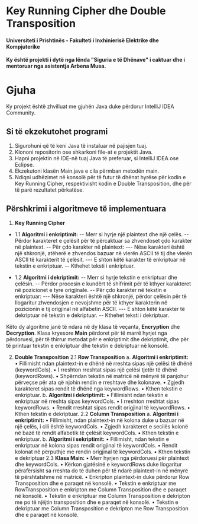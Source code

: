 # Key Running Cipher dhe Double Transposition

#### Universiteti i Prishtinës - Fakulteti i Inxhinierisë Elektrike dhe Kompjuterike

**Ky është projekti i dytë nga lënda "Siguria e të Dhënave" i caktuar dhe i mentoruar nga asistentja Arbena Musa.**

# Gjuha

Ky projekt është zhvilluat me gjuhën Java duke përdorur IntelliJ IDEA Community.

## Si të ekzekutohet programi

1.	Sigurohuni që të keni Java të instaluar në pajisjen tuaj.
2.	Klononi repositorin ose shkarkoni file-at e projektit Java.
3.	Hapni projektin në IDE-në tuaj Java të preferuar, si IntelliJ IDEA ose Eclipse.
4.	Ekzekutoni klasën Main.java e cila përmban metodën main.
5.	Ndiqni udhëzimet në konsolë për të futur të dhënat hyrëse për kodin e Key Running Cipher, respektivisht kodin e Double Transposition, dhe për të parë rezultatet përkatëse.

## Përshkrimi i algoritmeve të implementuara
1.	**Key Running Cipher**
- 1.1	**Algoritmi i enkriptimit:**
    --	Merr si hyrje një plaintext dhe një çelës.
    --	Përdor karakteret e çelësit për të përcaktuar sa zhvendoset çdo karakter në plaintext.
    --	Për çdo karakter në plaintext:
        --- Nëse karakteri është një shkronjë, atëherë e zhvendos bazuar në vlerën ASCII të tij dhe vlerën ASCII të karakterit të çelësit.
        --- E shton këtë karakter të enkriptuar në tekstin e enkriptuar.
    --	Kthehet teksti i enkriptuar.

- 1.2	**Algoritmi i dekriptimit:**
    --	Merr si hyrje tekstin e enkriptuar dhe çelësin.
    --	Përdor procesin e kundërt të shifrimit për të kthyer karakteret në pozicionet e tyre origjinale.
    --	Për çdo karakter në tekstin e enkriptuar:
        ---	Nëse karakteri është një shkronjë, përdor çelësin për të llogaritur zhvendosjen e nevojshme për të kthyer karakterin në pozicionin e tij origjinal në alfabetin ASCII.
        ---	E shton këtë karakter të dekriptuar në tekstin e dekriptuar.
    --	Kthehet teksti i dekriptuar.
    
Këto dy algoritme janë të ndara në dy klasa të veçanta, **Encryption** dhe **Decryption**. Klasa kryesore **Main** përdoret për të marrë hyrjet nga përdoruesi, për të thirrur metodat për e enkriptimit dhe dekriptimit, dhe për të printuar tekstin e enkriptuar dhe tekstin e dekriptuar në konsolë.

2.	**Double Transposition**
2.1	**Row Transposition**
a.	**Algoritmi i enkriptimit:**
    •	Fillimisht ndan plaintext-in e dhënë në rreshta sipas një çelësi të dhënë (keywordCols).
    •	I rreshton rreshtat sipas një çelësi tjetër të dhënë (keywordRows).
    •	Shpërndan tekstin në matricë në mënyrë të panjohur përveçse për ata që njohin rendin e rreshtave dhe kolonave.
    •	Zgjedh karakteret sipas rendit të dhënë nga keywordRows.
    •	Kthen tekstin e enkriptuar.
b.	**Algoritmi i dekriptimit:** 
    •	Fillimisht ndan tekstin e enkriptuar në rreshta sipas keywordCols.
    •	I rreshton rreshtat sipas keywordRows.
    •	Rendit rreshtat sipas rendit origjinal të keywordRows. 
    •	Kthen tekstin e dekriptuar.
2.2	**Column Transposition**
a.	**Algoritmi i enkriptimit:**
    •	Fillimisht, ndan plaintext-in në kolona duke u bazuar në një çelës, i cili është keywordCols.
    •	Zgjedh karakteret e secilës kolonë në bazë të rendit alfabetik të çelësit keywordCols.
    •	Kthen tekstin e enkriptuar.
b.	**Algoritmi i sekriptimit:**
    •	Fillimisht, ndan tekstin e enkriptuar në kolona sipas rendit origjinal të keywordCols.
    •	Rendit kolonat në përputhje me rendin origjinal të keywordCols.
    •	Kthen tekstin e dekriptuar
2.3	**Klasa Main:**
    •	Merr hyrjen nga përdoruesi për plaintext dhe keywordCols.
    •	Kërkon gjatësinë e keywordRows duke llogaritur përafërsisht sa rreshta do të duhen për të ndarë plaintext-in në mënyrë të përshtatshme në matricë.
    •	Enkripton plaintext-in duke përdorur Row Transposition dhe e paraqet në konsolë.
    •	Tekstin e enkriptuar me RowTransposition e enkripton me Column Transposition dhe e paraqet në konsolë.
    •	Tekstin e enkriptuar me Column Transposition e dekripton me po të njëjtin transposition dhe e paraqet në konsolë.
    •	Tekstin e dekriptuar me Column Transposition e dekripton me Row Transposition dhe e paraqet në konsolë.



